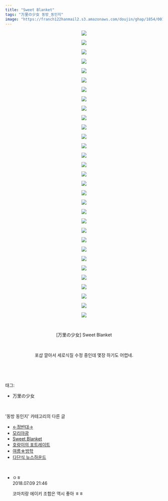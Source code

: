 ```yaml
---
title: "Sweet Blanket"
tags: "万里の少女 동방_동인지"
image: "https://franch122hanmail2.s3.amazonaws.com/doujin/ghap/1854/001.jpg"
---
```

<div class="article">
<p><span style="color: rgb(0, 0, 0);"></span></p>
<p style="text-align: center; clear: none; float: none;"><img src="{{ site.imgserver6 }}/ghap/1854/001.jpg"/></p>
<p style="text-align: center; clear: none; float: none;"><img src="{{ site.imgserver6 }}/ghap/1854/002.jpg"/></p>
<p style="text-align: center; clear: none; float: none;"><img src="{{ site.imgserver6 }}/ghap/1854/003.jpg"/></p>
<p style="text-align: center; clear: none; float: none;"><img src="{{ site.imgserver6 }}/ghap/1854/004.jpg"/></p>
<p style="text-align: center; clear: none; float: none;"><img src="{{ site.imgserver6 }}/ghap/1854/005.jpg"/></p>
<p style="text-align: center; clear: none; float: none;"><img src="{{ site.imgserver6 }}/ghap/1854/006.jpg"/></p>
<p style="text-align: center; clear: none; float: none;"><img src="{{ site.imgserver6 }}/ghap/1854/007.jpg"/></p>
<p style="text-align: center; clear: none; float: none;"><img src="{{ site.imgserver6 }}/ghap/1854/008.jpg"/></p>
<p style="text-align: center; clear: none; float: none;"><img src="{{ site.imgserver6 }}/ghap/1854/009.jpg"/></p>
<p style="text-align: center; clear: none; float: none;"><img src="{{ site.imgserver6 }}/ghap/1854/010.jpg"/></p>
<p style="text-align: center; clear: none; float: none;"><img src="{{ site.imgserver6 }}/ghap/1854/011.jpg"/></p>
<p style="text-align: center; clear: none; float: none;"><img src="{{ site.imgserver6 }}/ghap/1854/012.jpg"/></p>
<p style="text-align: center; clear: none; float: none;"><img src="{{ site.imgserver6 }}/ghap/1854/013.jpg"/></p>
<p style="text-align: center; clear: none; float: none;"><img src="{{ site.imgserver6 }}/ghap/1854/014.jpg"/></p>
<p style="text-align: center; clear: none; float: none;"><img src="{{ site.imgserver6 }}/ghap/1854/015.jpg"/></p>
<p style="text-align: center; clear: none; float: none;"><img src="{{ site.imgserver6 }}/ghap/1854/016.jpg"/></p>
<p style="text-align: center; clear: none; float: none;"><img src="{{ site.imgserver6 }}/ghap/1854/017.jpg"/></p>
<p style="text-align: center; clear: none; float: none;"><img src="{{ site.imgserver6 }}/ghap/1854/018.jpg"/></p>
<p style="text-align: center; clear: none; float: none;"><img src="{{ site.imgserver6 }}/ghap/1854/019.jpg"/></p>
<p style="text-align: center; clear: none; float: none;"><img src="{{ site.imgserver6 }}/ghap/1854/020.jpg"/></p>
<p style="text-align: center; clear: none; float: none;"><img src="{{ site.imgserver6 }}/ghap/1854/021.jpg"/></p>
<p style="text-align: center; clear: none; float: none;"><img src="{{ site.imgserver6 }}/ghap/1854/022.jpg"/></p>
<p style="text-align: center; clear: none; float: none;"><img src="{{ site.imgserver6 }}/ghap/1854/023.jpg"/></p>
<p style="text-align: center; clear: none; float: none;"><img src="{{ site.imgserver6 }}/ghap/1854/024.jpg"/></p>
<p style="text-align: center; clear: none; float: none;"><img src="{{ site.imgserver6 }}/ghap/1854/025.jpg"/></p>
<p style="text-align: center; clear: none; float: none;"><img src="{{ site.imgserver6 }}/ghap/1854/026.jpg"/></p>
<p style="text-align: center; clear: none; float: none;"><img src="{{ site.imgserver6 }}/ghap/1854/027.jpg"/></p>
<p style="text-align: center; clear: none; float: none;"><img src="{{ site.imgserver6 }}/ghap/1854/028.jpg"/></p>
<p style="text-align: center; clear: none; float: none;"><img src="{{ site.imgserver6 }}/ghap/1854/029.jpg"/></p>
<p style="text-align: center; clear: none; float: none;"><img src="{{ site.imgserver6 }}/ghap/1854/030.jpg"/></p>
<p style="text-align: center; clear: none; float: none;"><img src="{{ site.imgserver6 }}/ghap/1854/031.jpg"/></p>
<p style="text-align: center; clear: none; float: none;"><br/></p>
<p style="text-align: center; clear: none; float: none;">[万里の少女] Sweet Blanket</p>
<p style="text-align: center; clear: none; float: none;"><br/></p>
<p style="text-align: center; clear: none; float: none;">포샵 깔아서 세로식질 수정 중인데 몇장 하기도 어렵네.</p>
<p><span style="color: rgb(0, 0, 0);"></span><br/></p>
</div><br/>
<div class="tagTrail">
<p>태그: </p>
<ul>
<li>万里の少女</li>
</ul>
</div><br/>
<div class="another">
<p>'동방 동인지' 카테고리의 다른 글</p>
<ul>
<li><a href="/ghap_1856">←정반대→</a></li>
<li><a href="/ghap_1855">모리야광</a></li>
<li><a href="/ghap_1854">Sweet Blanket</a></li>
<li><a href="/ghap_1853">호랑이의 포트레이트</a></li>
<li><a href="/ghap_1852">여름☆방학</a></li>
<li><a href="/ghap_1851">다단식 뉴스하운드</a></li>
</ul>
</div><br/>
<div class="cb_module cb_fluid">
<div class="cb_wrt cb_profile">
<div class="comment">
<ul>
<li class="cb_thumb_off" id="comment15282872">
<div class="cb_comment_area">
<div class="cb_info_area">
<div class="cb_section">
<span class="cb_nick_name">ㅇㅎ</span>
</div>
<div class="cb_section">
<span class="cb_date">2018.07.09 21:46 </span>
</div>
</div>
<div class="cb_dsc_comment">
<p class="cb_dsc">
											코마치랑 에이키 조합은 역시 좋아 ㅎㅎ
										</p>
</div>
</div></li>
</ul>
</div>
</div><!-- commentList close -->
</div><br/>
